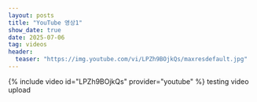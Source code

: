 ```yaml
---
layout: posts
title: "YouTube 영상1"
show_date: true
date: 2025-07-06
tag: videos
header:
  teaser: "https://img.youtube.com/vi/LPZh9BOjkQs/maxresdefault.jpg"
---
```

{% include video id="LPZh9BOjkQs" provider="youtube" %}
testing video upload
